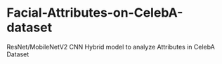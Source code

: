 # Facial-Attributes-on-CelebA-dataset
ResNet/MobileNetV2 CNN Hybrid model to analyze Attributes in CelebA Dataset
